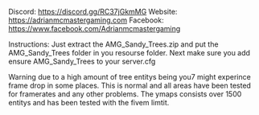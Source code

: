 Discord: https://discord.gg/RC37jGkmMG
Website: https://adrianmcmastergaming.com
Facebook: https://www.facebook.com/Adrianmcmastergaming

Instructions:
Just extract the AMG_Sandy_Trees.zip and put the AMG_Sandy_Trees folder in you resourse folder. 
Next make sure you add ensure AMG_Sandy_Trees to your server.cfg

Warning due to a high amount of tree entitys being you7 might experince frame drop in some places.
This is normal and all areas have been tested for framerates and any other problems.
The ymaps consists over 1500 entitys and has been tested with the fivem limtit. 
